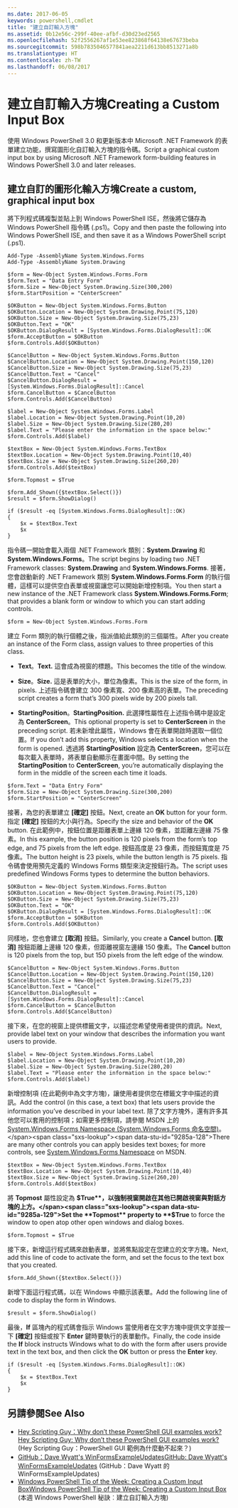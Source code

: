 ```yaml
---
ms.date: 2017-06-05
keywords: powershell,cmdlet
title: "建立自訂輸入方塊"
ms.assetid: 0b12e56c-299f-40ee-afbf-d30d23ed2565
ms.openlocfilehash: 52f2556267af1e53ee823868f64138e67673beba
ms.sourcegitcommit: 598b7835046577841aea2211d613bb8513271a8b
ms.translationtype: HT
ms.contentlocale: zh-TW
ms.lasthandoff: 06/08/2017
---
```

# <a name="creating-a-custom-input-box"></a><span data-ttu-id="9285a-103">建立自訂輸入方塊</span><span class="sxs-lookup"><span data-stu-id="9285a-103">Creating a Custom Input Box</span></span>
<span data-ttu-id="9285a-104">使用 Windows PowerShell 3.0 和更新版本中 Microsoft .NET Framework 的表單建立功能，撰寫圖形化自訂輸入方塊的指令碼。</span><span class="sxs-lookup"><span data-stu-id="9285a-104">Script a graphical custom input box by using Microsoft .NET Framework form-building features in Windows PowerShell 3.0 and later releases.</span></span>

## <a name="create-a-custom-graphical-input-box"></a><span data-ttu-id="9285a-105">建立自訂的圖形化輸入方塊</span><span class="sxs-lookup"><span data-stu-id="9285a-105">Create a custom, graphical input box</span></span>
<span data-ttu-id="9285a-106">將下列程式碼複製並貼上到 Windows PowerShell ISE，然後將它儲存為 Windows PowerShell 指令碼 (.ps1)。</span><span class="sxs-lookup"><span data-stu-id="9285a-106">Copy and then paste the following into Windows PowerShell ISE, and then save it as a Windows PowerShell script (.ps1).</span></span>

```
Add-Type -AssemblyName System.Windows.Forms
Add-Type -AssemblyName System.Drawing

$form = New-Object System.Windows.Forms.Form 
$form.Text = "Data Entry Form"
$form.Size = New-Object System.Drawing.Size(300,200) 
$form.StartPosition = "CenterScreen"

$OKButton = New-Object System.Windows.Forms.Button
$OKButton.Location = New-Object System.Drawing.Point(75,120)
$OKButton.Size = New-Object System.Drawing.Size(75,23)
$OKButton.Text = "OK"
$OKButton.DialogResult = [System.Windows.Forms.DialogResult]::OK
$form.AcceptButton = $OKButton
$form.Controls.Add($OKButton)

$CancelButton = New-Object System.Windows.Forms.Button
$CancelButton.Location = New-Object System.Drawing.Point(150,120)
$CancelButton.Size = New-Object System.Drawing.Size(75,23)
$CancelButton.Text = "Cancel"
$CancelButton.DialogResult = [System.Windows.Forms.DialogResult]::Cancel
$form.CancelButton = $CancelButton
$form.Controls.Add($CancelButton)

$label = New-Object System.Windows.Forms.Label
$label.Location = New-Object System.Drawing.Point(10,20) 
$label.Size = New-Object System.Drawing.Size(280,20) 
$label.Text = "Please enter the information in the space below:"
$form.Controls.Add($label) 

$textBox = New-Object System.Windows.Forms.TextBox 
$textBox.Location = New-Object System.Drawing.Point(10,40) 
$textBox.Size = New-Object System.Drawing.Size(260,20) 
$form.Controls.Add($textBox) 

$form.Topmost = $True

$form.Add_Shown({$textBox.Select()})
$result = $form.ShowDialog()

if ($result -eq [System.Windows.Forms.DialogResult]::OK)
{
    $x = $textBox.Text
    $x
}
```

<span data-ttu-id="9285a-107">指令碼一開始會載入兩個 .NET Framework 類別：**System.Drawing** 和 **System.Windows.Forms**。</span><span class="sxs-lookup"><span data-stu-id="9285a-107">The script begins by loading two .NET Framework classes: **System.Drawing** and **System.Windows.Forms**.</span></span> <span data-ttu-id="9285a-108">接著，您會啟動新的 .NET Framework 類別 **System.Windows.Forms.Form** 的執行個體，這樣可以提供空白表單或視窗讓您可以開始新增控制項。</span><span class="sxs-lookup"><span data-stu-id="9285a-108">You then start a new instance of the .NET Framework class **System.Windows.Forms.Form**; that provides a blank form or window to which you can start adding controls.</span></span>

```
$form = New-Object System.Windows.Forms.Form
```

<span data-ttu-id="9285a-109">建立 Form 類別的執行個體之後，指派值給此類別的三個屬性。</span><span class="sxs-lookup"><span data-stu-id="9285a-109">After you create an instance of the Form class, assign values to three properties of this class.</span></span>

-   <span data-ttu-id="9285a-110">**Text**。</span><span class="sxs-lookup"><span data-stu-id="9285a-110">**Text.**</span></span> <span data-ttu-id="9285a-111">這會成為視窗的標題。</span><span class="sxs-lookup"><span data-stu-id="9285a-111">This becomes the title of the window.</span></span>

-   <span data-ttu-id="9285a-112">**Size**。</span><span class="sxs-lookup"><span data-stu-id="9285a-112">**Size.**</span></span> <span data-ttu-id="9285a-113">這是表單的大小，單位為像素。</span><span class="sxs-lookup"><span data-stu-id="9285a-113">This is the size of the form, in pixels.</span></span> <span data-ttu-id="9285a-114">上述指令碼會建立 300 像素寬、200 像素高的表單。</span><span class="sxs-lookup"><span data-stu-id="9285a-114">The preceding script creates a form that’s 300 pixels wide by 200 pixels tall.</span></span>

-   <span data-ttu-id="9285a-115">**StartingPosition**。</span><span class="sxs-lookup"><span data-stu-id="9285a-115">**StartingPosition.**</span></span> <span data-ttu-id="9285a-116">此選擇性屬性在上述指令碼中是設定為 **CenterScreen**。</span><span class="sxs-lookup"><span data-stu-id="9285a-116">This optional property is set to **CenterScreen** in the preceding script.</span></span> <span data-ttu-id="9285a-117">若未新增此屬性，Windows 會在表單開啟時選取一個位置。</span><span class="sxs-lookup"><span data-stu-id="9285a-117">If you don’t add this property, Windows selects a location when the form is opened.</span></span> <span data-ttu-id="9285a-118">透過將 **StartingPosition** 設定為 **CenterScreen**，您可以在每次載入表單時，將表單自動顯示在畫面中間。</span><span class="sxs-lookup"><span data-stu-id="9285a-118">By setting the **StartingPosition** to **CenterScreen**, you’re automatically displaying the form in the middle of the screen each time it loads.</span></span>

```
$form.Text = "Data Entry Form"
$form.Size = New-Object System.Drawing.Size(300,200) 
$form.StartPosition = "CenterScreen"
```

<span data-ttu-id="9285a-119">接著，為您的表單建立 **[確定]** 按鈕。</span><span class="sxs-lookup"><span data-stu-id="9285a-119">Next, create an **OK** button for your form.</span></span> <span data-ttu-id="9285a-120">指定 **[確定]** 按鈕的大小與行為。</span><span class="sxs-lookup"><span data-stu-id="9285a-120">Specify the size and behavior of the **OK** button.</span></span> <span data-ttu-id="9285a-121">在此範例中，按鈕位置是距離表單上邊緣 120 像素，並距離左邊緣 75 像素。</span><span class="sxs-lookup"><span data-stu-id="9285a-121">In this example, the button position is 120 pixels from the form’s top edge, and 75 pixels from the left edge.</span></span> <span data-ttu-id="9285a-122">按鈕高度是 23 像素，而按鈕寬度是 75 像素。</span><span class="sxs-lookup"><span data-stu-id="9285a-122">The button height is 23 pixels, while the button length is 75 pixels.</span></span> <span data-ttu-id="9285a-123">指令碼會使用預先定義的 Windows Forms 類型來決定按鈕行為。</span><span class="sxs-lookup"><span data-stu-id="9285a-123">The script uses predefined Windows Forms types to determine the button behaviors.</span></span>

```
$OKButton = New-Object System.Windows.Forms.Button
$OKButton.Location = New-Object System.Drawing.Point(75,120)
$OKButton.Size = New-Object System.Drawing.Size(75,23)
$OKButton.Text = "OK"
$OKButton.DialogResult = [System.Windows.Forms.DialogResult]::OK
$form.AcceptButton = $OKButton
$form.Controls.Add($OKButton)
```

<span data-ttu-id="9285a-124">同樣地，您也會建立 **[取消]** 按鈕。</span><span class="sxs-lookup"><span data-stu-id="9285a-124">Similarly, you create a **Cancel** button.</span></span> <span data-ttu-id="9285a-125">**[取消]** 按鈕距離上邊緣 120 像素，但距離視窗左邊緣 150 像素。</span><span class="sxs-lookup"><span data-stu-id="9285a-125">The **Cancel** button is 120 pixels from the top, but 150 pixels from the left edge of the window.</span></span>

```
$CancelButton = New-Object System.Windows.Forms.Button
$CancelButton.Location = New-Object System.Drawing.Point(150,120)
$CancelButton.Size = New-Object System.Drawing.Size(75,23)
$CancelButton.Text = "Cancel"
$CancelButton.DialogResult = [System.Windows.Forms.DialogResult]::Cancel
$form.CancelButton = $CancelButton
$form.Controls.Add($CancelButton)
```

<span data-ttu-id="9285a-126">接下來，在您的視窗上提供標籤文字，以描述您希望使用者提供的資訊。</span><span class="sxs-lookup"><span data-stu-id="9285a-126">Next, provide label text on your window that describes the information you want users to provide.</span></span>

```
$label = New-Object System.Windows.Forms.Label
$label.Location = New-Object System.Drawing.Point(10,20) 
$label.Size = New-Object System.Drawing.Size(280,20) 
$label.Text = "Please enter the information in the space below:"
$form.Controls.Add($label)
```

<span data-ttu-id="9285a-127">新增控制項 (在此範例中為文字方塊)，讓使用者提供您在標籤文字中描述的資訊。</span><span class="sxs-lookup"><span data-stu-id="9285a-127">Add the control (in this case, a text box) that lets users provide the information you’ve described in your label text.</span></span> <span data-ttu-id="9285a-128">除了文字方塊外，還有許多其他您可以套用的控制項；如需更多控制項，請參閱 MSDN 上的 [System.Windows.Forms Namespace (System.Windows.Forms 命名空間)](http://msdn.microsoft.com/library/k50ex0x9(v=vs.110).aspx)。</span><span class="sxs-lookup"><span data-stu-id="9285a-128">There are many other controls you can apply besides text boxes; for more controls, see [System.Windows.Forms Namespace](http://msdn.microsoft.com/library/k50ex0x9(v=vs.110).aspx) on MSDN.</span></span>

```
$textBox = New-Object System.Windows.Forms.TextBox 
$textBox.Location = New-Object System.Drawing.Point(10,40) 
$textBox.Size = New-Object System.Drawing.Size(260,20) 
$form.Controls.Add($textBox)
```

<span data-ttu-id="9285a-129">將 **Topmost** 屬性設定為 **$True**，以強制視窗開啟在其他已開啟視窗與對話方塊的上方。</span><span class="sxs-lookup"><span data-stu-id="9285a-129">Set the **Topmost** property to **$True** to force the window to open atop other open windows and dialog boxes.</span></span>

```
$form.Topmost = $True
```

<span data-ttu-id="9285a-130">接下來，新增這行程式碼來啟動表單，並將焦點設定在您建立的文字方塊。</span><span class="sxs-lookup"><span data-stu-id="9285a-130">Next, add this line of code to activate the form, and set the focus to the text box that you created.</span></span>

```
$form.Add_Shown({$textBox.Select()})
```

<span data-ttu-id="9285a-131">新增下面這行程式碼，以在 Windows 中顯示該表單。</span><span class="sxs-lookup"><span data-stu-id="9285a-131">Add the following line of code to display the form in Windows.</span></span>

```
$result = $form.ShowDialog()
```

<span data-ttu-id="9285a-132">最後，**If** 區塊內的程式碼會指示 Windows 當使用者在文字方塊中提供文字並按一下 **[確定]** 按鈕或按下 **Enter** 鍵時要執行的表單動作。</span><span class="sxs-lookup"><span data-stu-id="9285a-132">Finally, the code inside the **If** block instructs Windows what to do with the form after users provide text in the text box, and then click the **OK** button or press the **Enter** key.</span></span>

```
if ($result -eq [System.Windows.Forms.DialogResult]::OK)
{
    $x = $textBox.Text
    $x
}
```

## <a name="see-also"></a><span data-ttu-id="9285a-133">另請參閱</span><span class="sxs-lookup"><span data-stu-id="9285a-133">See Also</span></span>
- [<span data-ttu-id="9285a-134">Hey Scripting Guy：Why don’t these PowerShell GUI examples work?</span><span class="sxs-lookup"><span data-stu-id="9285a-134">Hey Scripting Guy:  Why don’t these PowerShell GUI examples work?</span></span>](http://go.microsoft.com/fwlink/?LinkId=506644) (Hey Scripting Guy：PowerShell GUI 範例為什麼動不起來？)
- [<span data-ttu-id="9285a-135">GitHub：Dave Wyatt's WinFormsExampleUpdates</span><span class="sxs-lookup"><span data-stu-id="9285a-135">GitHub: Dave Wyatt's WinFormsExampleUpdates</span></span>](https://github.com/dlwyatt/WinFormsExampleUpdates) (GitHub：Dave Wyatt 的 WinFormsExampleUpdates)
- [<span data-ttu-id="9285a-136">Windows PowerShell Tip of the Week: Creating a Custom Input Box</span><span class="sxs-lookup"><span data-stu-id="9285a-136">Windows PowerShell Tip of the Week:  Creating a Custom Input Box</span></span>](http://technet.microsoft.com/library/ff730941.aspx) (本週 Windows PowerShell 秘訣︰建立自訂輸入方塊)

